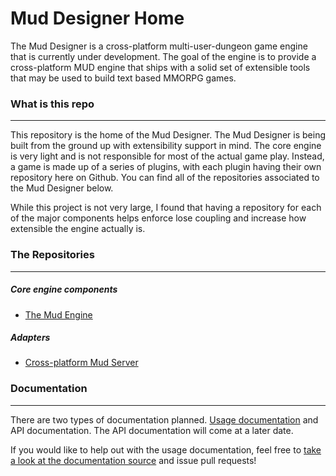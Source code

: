 # Mud Designer Home

The Mud Designer is a cross-platform multi-user-dungeon game engine that is currently under development. The goal of the engine is to provide a cross-platform MUD engine that ships with a solid set of extensible tools that may be used to build text based MMORPG games.

### What is this repo
---
This repository is the home of the Mud Designer. The Mud Designer is being built from the ground up with extensibility support in mind. The core engine is very light and is not responsible for most of the actual game play. Instead, a game is made up of a series of plugins, with each plugin having their own repository here on Github. You can find all of the repositories associated to the Mud Designer below.

While this project is not very large, I found that having a repository for each of the major components helps enforce lose coupling and increase how extensible the engine actually is.

### The Repositories
---
##### Core engine components
- [The Mud Engine](https://github.com/MudDesigner/MudEngine)

##### Adapters
- [Cross-platform Mud Server](https://github.com/MudDesigner/Adapter.MudServer/tree/dev-server)

### Documentation
---
There are two types of documentation planned. [Usage documentation](http://muddesigner.readthedocs.org/en/latest/) and API documentation. The API documentation will come at a later date.

If you would like to help out with the usage documentation, feel free to [take a look at the documentation source](https://github.com/MudDesigner/Docs) and issue pull requests!
